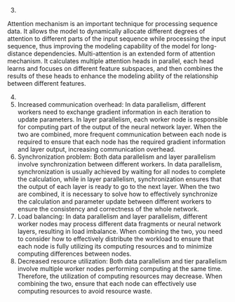 3.
Attention mechanism is an important technique for processing sequence data. It allows the model to dynamically allocate different degrees of attention to different parts of the input sequence while processing the input sequence, thus improving the modeling capability of the model for long-distance dependencies.
Multi-attention is an extended form of attention mechanism. It calculates multiple attention heads in parallel, each head learns and focuses on different feature subspaces, and then combines the results of these heads to enhance the modeling ability of the relationship between different features.

4.
1. Increased communication overhead: In data parallelism, different workers need to exchange gradient information in each iteration to update parameters. In layer parallelism, each worker node is responsible for computing part of the output of the neural network layer. When the two are combined, more frequent communication between each node is required to ensure that each node has the required gradient information and layer output, increasing communication overhead.
2. Synchronization problem: Both data parallelism and layer parallelism involve synchronization between different workers. In data parallelism, synchronization is usually achieved by waiting for all nodes to complete the calculation, while in layer parallelism, synchronization ensures that the output of each layer is ready to go to the next layer. When the two are combined, it is necessary to solve how to effectively synchronize the calculation and parameter update between different workers to ensure the consistency and correctness of the whole network.
3. Load balancing: In data parallelism and layer parallelism, different worker nodes may process different data fragments or neural network layers, resulting in load imbalance. When combining the two, you need to consider how to effectively distribute the workload to ensure that each node is fully utilizing its computing resources and to minimize computing differences between nodes.
4. Decreased resource utilization: Both data parallelism and tier parallelism involve multiple worker nodes performing computing at the same time. Therefore, the utilization of computing resources may decrease. When combining the two, ensure that each node can effectively use computing resources to avoid resource waste.
